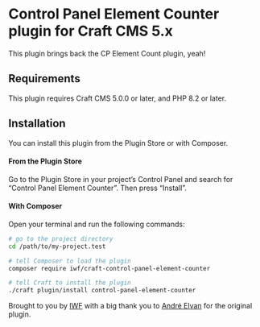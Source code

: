 # Control Panel Element Counter plugin for Craft CMS 5.x

This plugin brings back the CP Element Count plugin, yeah!

## Requirements

This plugin requires Craft CMS 5.0.0 or later, and PHP 8.2 or later.

## Installation

You can install this plugin from the Plugin Store or with Composer.

#### From the Plugin Store

Go to the Plugin Store in your project’s Control Panel and search for “Control Panel Element Counter”. Then press “Install”.

#### With Composer

Open your terminal and run the following commands:

```bash
# go to the project directory
cd /path/to/my-project.test

# tell Composer to load the plugin
composer require iwf/craft-control-panel-element-counter

# tell Craft to install the plugin
./craft plugin/install control-panel-element-counter
```

Brought to you by [IWF](https://www.iwf.ch/web-solutions) with a big thank you to [André Elvan](https://www.vaersaagod.no/) for the original plugin.
